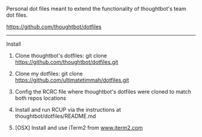 Personal dot files meant to extend the functionality of thoughtbot's team dot
files.

https://github.com/thoughtbot/dotfiles

---

Install

1. Clone thoughtbot's dotfiles: 
git clone https://github.com/thoughtbot/dotfiles.git

2. Clone my dotfiles: git clone https://github.com/ultimatetimmah/dotfiles.git

3. Config the RCRC file where thoughtbot's dotfiles were cloned to match both
   repos locations

4. Install and run RCUP via the instructions at thoughtbot/dotfiles/README.md

5. [OSX] Install and use iTerm2 from www.iterm2.com
